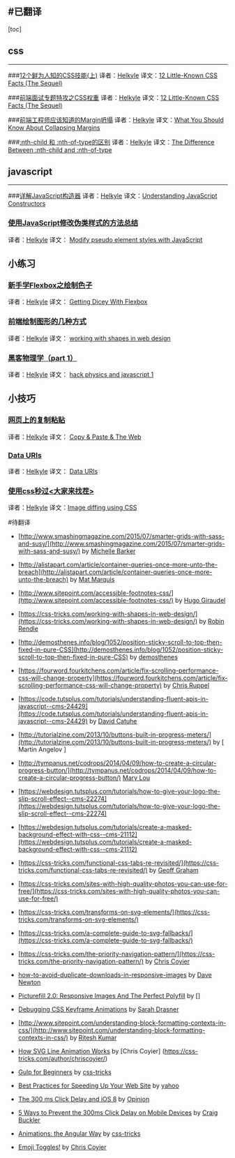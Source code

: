 #已翻译
---
[toc]

## css
---
###[12个鲜为人知的CSS技能(上)](http://www.w3ctrain.com/2015/07/22/12-Little-Known-CSS-Facts/) 
译者：[Helkyle](http://www.w3ctrain.com/about/#Helkyle)
译文：[12 Little-Known CSS Facts (The Sequel)](http://www.sitepoint.com/12-little-known-css-facts-the-sequel/) 

###[前端面试专题特攻之CSS权重](http://www.w3ctrain.com/2015/07/25/specifics-on-css-specificity/) 
译者：[Helkyle](http://www.w3ctrain.com/about/#Helkyle)
译文：[12 Little-Known CSS Facts (The Sequel)](https://css-tricks.com/specifics-on-css-specificity/) 

###[前端工程师应该知道的Margin坍塌](http://www.w3ctrain.com/2015/07/30/what-you-should-know-about-collapsing-margins/) 
译者：[Helkyle](http://www.w3ctrain.com/about/#Helkyle)
译文：[What You Should Know About Collapsing Margins](https://css-tricks.com/what-you-should-know-about-collapsing-margins/) 

###[:nth-child 和 :nth-of-type的区别](http://www.w3ctrain.com/2015/09/04/the-difference-between-nth-child-and-nth-of-type/)
译者：[Helkyle](http://www.w3ctrain.com/about/#Helkyle)
译文：[The Difference Between :nth-child and :nth-of-type](https://css-tricks.com/the-difference-between-nth-child-and-nth-of-type/)


## javascript
---

###[详解JavaScript构造器](http://www.w3ctrain.com/2015/09/25/understanding-javascript-constructors/) 
译者：[Helkyle](http://www.w3ctrain.com/about/#Helkyle)
译文：[Understanding JavaScript Constructors](https://css-tricks.com/understanding-javascript-constructors/) 

### [使用JavaScript修改伪类样式的方法总结](http://www.w3ctrain.com/2015/07/21/modify-pseudo-elements-css/)
译者：[Helkyle](http://www.w3ctrain.com/about/#Helkyle)
译文： [Modify pseudo element styles with JavaScript](http://pankajparashar.com/posts/modify-pseudo-elements-css/) 



## 小练习
### [新手学Flexbox之绘制色子](http://www.w3ctrain.com/2015/08/15/flexbox-dice/) 
译者：[Helkyle](http://www.w3ctrain.com/about/#Helkyle)
译文： [Getting Dicey With Flexbox](http://www.w3ctrain.com/2015/08/15/flexbox-dice/) 

### [前端绘制图形的几种方式](http://www.w3ctrain.com/2015/08/09/working-with-shapes-in-web-design/)
译者：[Helkyle](http://www.w3ctrain.com/about/#Helkyle)
译文： [working with shapes in web design](https://css-tricks.com/working-with-shapes-in-web-design/)

### [黑客物理学（part 1）](http://www.w3ctrain.com/2015/09/01/hack-physics-and-javascript-1/) 
译者：[Helkyle](http://www.w3ctrain.com/about/#Helkyle)
译文： [hack physics and javascript 1](http://codepen.io/rachsmith/blog/hack-physics-and-javascript-1) 



## 小技巧
### [网页上的复制粘贴](http://www.w3ctrain.com/2015/08/09/copy-paste-the-web/)
译者：[Helkyle](http://www.w3ctrain.com/about/#Helkyle)
译文： [Copy & Paste & The Web](https://css-tricks.com/copy-paste-the-web/)

### [Data URIs](http://www.w3ctrain.com/2015/08/05/data-uris/) 
译者：[Helkyle](http://www.w3ctrain.com/about/#Helkyle)
译文： [Data URIs](https://css-tricks.com/data-uris/)

### [使用css秒过<大家来找茬>](http://www.w3ctrain.com/2015/10/18/image-deffing-using-css/)
译者：[Helkyle](http://www.w3ctrain.com/about/#Helkyle)
译文：[Image diffing using CSS](http://franklinta.com/2014/11/30/image-diffing-using-css/) 


#待翻译

- [http://www.smashingmagazine.com/2015/07/smarter-grids-with-sass-and-susy/](http://www.smashingmagazine.com/2015/07/smarter-grids-with-sass-and-susy/) by [Michelle Barker](http://www.smashingmagazine.com/author/michellebarker/)

- [http://alistapart.com/article/container-queries-once-more-unto-the-breach](http://alistapart.com/article/container-queries-once-more-unto-the-breach) by [Mat Marquis](http://alistapart.com/author/matmarquis)


- [http://www.sitepoint.com/accessible-footnotes-css/](http://www.sitepoint.com/accessible-footnotes-css/) by [Hugo Giraudel](http://www.sitepoint.com/author/hgiraudel/)

- [https://css-tricks.com/working-with-shapes-in-web-design/](https://css-tricks.com/working-with-shapes-in-web-design/) by [Robin Rendle ](https://css-tricks.com/author/robinrendle/)

- [http://demosthenes.info/blog/1052/position-sticky-scroll-to-top-then-fixed-in-pure-CSS](http://demosthenes.info/blog/1052/position-sticky-scroll-to-top-then-fixed-in-pure-CSS) by [demosthenes](http://demosthenes.info/)

- [https://fourword.fourkitchens.com/article/fix-scrolling-performance-css-will-change-property](https://fourword.fourkitchens.com/article/fix-scrolling-performance-css-will-change-property) by [Chris Ruppel](https://fourword.fourkitchens.com/author/chris-ruppel)

- [https://code.tutsplus.com/tutorials/understanding-fluent-apis-in-javascript--cms-24429](https://code.tutsplus.com/tutorials/understanding-fluent-apis-in-javascript--cms-24429) by [David Catuhe](https://tutsplus.com/authors/david-catuhe)

- [http://tutorialzine.com/2013/10/buttons-built-in-progress-meters/](http://tutorialzine.com/2013/10/buttons-built-in-progress-meters/) by [ Martin Angelov ]

- [http://tympanus.net/codrops/2014/04/09/how-to-create-a-circular-progress-button/](http://tympanus.net/codrops/2014/04/09/how-to-create-a-circular-progress-button/) [Mary Lou](http://tympanus.net/codrops/author/crnacura/)

- [https://webdesign.tutsplus.com/tutorials/how-to-give-your-logo-the-slip-scroll-effect--cms-22274](https://webdesign.tutsplus.com/tutorials/how-to-give-your-logo-the-slip-scroll-effect--cms-22274)

- [https://webdesign.tutsplus.com/tutorials/create-a-masked-background-effect-with-css--cms-21112](https://webdesign.tutsplus.com/tutorials/create-a-masked-background-effect-with-css--cms-21112)


- [https://css-tricks.com/functional-css-tabs-re-revisited/](https://css-tricks.com/functional-css-tabs-re-revisited/) by [Geoff Graham ](https://css-tricks.com/author/geoffreygrahamgmail-com/)

- [https://css-tricks.com/sites-with-high-quality-photos-you-can-use-for-free/](https://css-tricks.com/sites-with-high-quality-photos-you-can-use-for-free/)

- [https://css-tricks.com/transforms-on-svg-elements/](https://css-tricks.com/transforms-on-svg-elements/) 

- [https://css-tricks.com/a-complete-guide-to-svg-fallbacks/](https://css-tricks.com/a-complete-guide-to-svg-fallbacks/)

- [https://css-tricks.com/the-priority-navigation-pattern/](https://css-tricks.com/the-priority-navigation-pattern/) by [Chris Coyier](https://css-tricks.com/author/chriscoyier/)


- [how-to-avoid-duplicate-downloads-in-responsive-images](http://www.smashingmagazine.com/2013/05/how-to-avoid-duplicate-downloads-in-responsive-images/) by [ Dave Newton](http://www.smashingmagazine.com/author/david-newton/)

- [Picturefill 2.0: Responsive Images And The Perfect Polyfill](http://www.smashingmagazine.com/2014/05/picturefill-2-0-responsive-images-and-the-perfect-polyfill/) by []

- [Debugging CSS Keyframe Animations](https://css-tricks.com/debugging-css-keyframe-animations/) by [Sarah Drasner ](https://css-tricks.com/author/sdrasner/)
- [http://www.sitepoint.com/understanding-block-formatting-contexts-in-css/](http://www.sitepoint.com/understanding-block-formatting-contexts-in-css/) by [Ritesh Kumar](http://www.sitepoint.com/author/rkumar/)

- [How SVG Line Animation Works](https://css-tricks.com/svg-line-animation-works/) by [Chris Coyier] (https://css-tricks.com/author/chriscoyier/)

- [Gulp for Beginners](https://css-tricks.com/gulp-for-beginners/) by [css-tricks](https://css-tricks.com)

- [Best Practices for Speeding Up Your Web Site](https://developer.yahoo.com/performance/rules.html) by [yahoo](developer.yahoo.com)

- [The 300 ms Click Delay and iOS 8](http://developer.telerik.com/featured/300-ms-click-delay-ios-8/) by [Opinion](http://developer.telerik.com/category/content-types/opinion/)

- [5 Ways to Prevent the 300ms Click Delay on Mobile Devices](http://www.sitepoint.com/5-ways-prevent-300ms-click-delay-mobile-devices/) by [Craig Buckler](http://www.sitepoint.com/author/craig-buckler/)

- [Animations: the Angular Way](https://css-tricks.com/animations-the-angular-way/) by  [css-tricks](https://css-tricks.com)

- [Emoji Toggles!](https://css-tricks.com/emoji-toggles/) by [Chris Coyier](https://css-tricks.com/author/chriscoyier/)